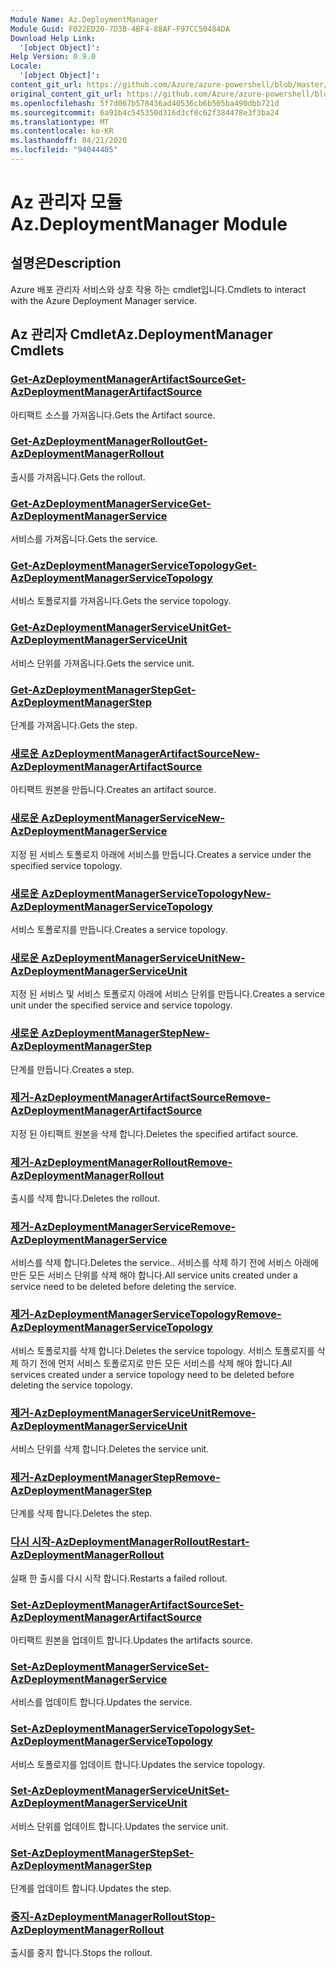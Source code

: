 ```yaml
---
Module Name: Az.DeploymentManager
Module Guid: F022ED20-7D3B-4BF4-88AF-F97CC50484DA
Download Help Link:
  '[object Object]': 
Help Version: 0.9.0
Locale:
  '[object Object]': 
content_git_url: https://github.com/Azure/azure-powershell/blob/master/src/DeploymentManager/DeploymentManager/help/Az.DeploymentManager.md
original_content_git_url: https://github.com/Azure/azure-powershell/blob/master/src/DeploymentManager/DeploymentManager/help/Az.DeploymentManager.md
ms.openlocfilehash: 5f7d067b578436ad40536cb6b505ba490dbb721d
ms.sourcegitcommit: 6a91b4c545350d316d3cf8c62f384478e3f3ba24
ms.translationtype: MT
ms.contentlocale: ko-KR
ms.lasthandoff: 04/21/2020
ms.locfileid: "94044405"
---
```

# <span data-ttu-id="05ac4-101">Az 관리자 모듈</span><span class="sxs-lookup"><span data-stu-id="05ac4-101">Az.DeploymentManager Module</span></span>
## <span data-ttu-id="05ac4-102">설명은</span><span class="sxs-lookup"><span data-stu-id="05ac4-102">Description</span></span>
<span data-ttu-id="05ac4-103">Azure 배포 관리자 서비스와 상호 작용 하는 cmdlet입니다.</span><span class="sxs-lookup"><span data-stu-id="05ac4-103">Cmdlets to interact with the Azure Deployment Manager service.</span></span>

## <span data-ttu-id="05ac4-104">Az 관리자 Cmdlet</span><span class="sxs-lookup"><span data-stu-id="05ac4-104">Az.DeploymentManager Cmdlets</span></span>
### [<span data-ttu-id="05ac4-105">Get-AzDeploymentManagerArtifactSource</span><span class="sxs-lookup"><span data-stu-id="05ac4-105">Get-AzDeploymentManagerArtifactSource</span></span>](Get-AzDeploymentManagerArtifactSource.md)
<span data-ttu-id="05ac4-106">아티팩트 소스를 가져옵니다.</span><span class="sxs-lookup"><span data-stu-id="05ac4-106">Gets the Artifact source.</span></span>

### [<span data-ttu-id="05ac4-107">Get-AzDeploymentManagerRollout</span><span class="sxs-lookup"><span data-stu-id="05ac4-107">Get-AzDeploymentManagerRollout</span></span>](Get-AzDeploymentManagerRollout.md)
<span data-ttu-id="05ac4-108">출시를 가져옵니다.</span><span class="sxs-lookup"><span data-stu-id="05ac4-108">Gets the rollout.</span></span>

### [<span data-ttu-id="05ac4-109">Get-AzDeploymentManagerService</span><span class="sxs-lookup"><span data-stu-id="05ac4-109">Get-AzDeploymentManagerService</span></span>](Get-AzDeploymentManagerService.md)
<span data-ttu-id="05ac4-110">서비스를 가져옵니다.</span><span class="sxs-lookup"><span data-stu-id="05ac4-110">Gets the service.</span></span>

### [<span data-ttu-id="05ac4-111">Get-AzDeploymentManagerServiceTopology</span><span class="sxs-lookup"><span data-stu-id="05ac4-111">Get-AzDeploymentManagerServiceTopology</span></span>](Get-AzDeploymentManagerServiceTopology.md)
<span data-ttu-id="05ac4-112">서비스 토폴로지를 가져옵니다.</span><span class="sxs-lookup"><span data-stu-id="05ac4-112">Gets the service topology.</span></span>

### [<span data-ttu-id="05ac4-113">Get-AzDeploymentManagerServiceUnit</span><span class="sxs-lookup"><span data-stu-id="05ac4-113">Get-AzDeploymentManagerServiceUnit</span></span>](Get-AzDeploymentManagerServiceUnit.md)
<span data-ttu-id="05ac4-114">서비스 단위를 가져옵니다.</span><span class="sxs-lookup"><span data-stu-id="05ac4-114">Gets the service unit.</span></span>

### [<span data-ttu-id="05ac4-115">Get-AzDeploymentManagerStep</span><span class="sxs-lookup"><span data-stu-id="05ac4-115">Get-AzDeploymentManagerStep</span></span>](Get-AzDeploymentManagerStep.md)
<span data-ttu-id="05ac4-116">단계를 가져옵니다.</span><span class="sxs-lookup"><span data-stu-id="05ac4-116">Gets the step.</span></span>

### [<span data-ttu-id="05ac4-117">새로운 AzDeploymentManagerArtifactSource</span><span class="sxs-lookup"><span data-stu-id="05ac4-117">New-AzDeploymentManagerArtifactSource</span></span>](New-AzDeploymentManagerArtifactSource.md)
<span data-ttu-id="05ac4-118">아티팩트 원본을 만듭니다.</span><span class="sxs-lookup"><span data-stu-id="05ac4-118">Creates an artifact source.</span></span>

### [<span data-ttu-id="05ac4-119">새로운 AzDeploymentManagerService</span><span class="sxs-lookup"><span data-stu-id="05ac4-119">New-AzDeploymentManagerService</span></span>](New-AzDeploymentManagerService.md)
<span data-ttu-id="05ac4-120">지정 된 서비스 토폴로지 아래에 서비스를 만듭니다.</span><span class="sxs-lookup"><span data-stu-id="05ac4-120">Creates a service under the specified service topology.</span></span>

### [<span data-ttu-id="05ac4-121">새로운 AzDeploymentManagerServiceTopology</span><span class="sxs-lookup"><span data-stu-id="05ac4-121">New-AzDeploymentManagerServiceTopology</span></span>](New-AzDeploymentManagerServiceTopology.md)
<span data-ttu-id="05ac4-122">서비스 토폴로지를 만듭니다.</span><span class="sxs-lookup"><span data-stu-id="05ac4-122">Creates a service topology.</span></span>

### [<span data-ttu-id="05ac4-123">새로운 AzDeploymentManagerServiceUnit</span><span class="sxs-lookup"><span data-stu-id="05ac4-123">New-AzDeploymentManagerServiceUnit</span></span>](New-AzDeploymentManagerServiceUnit.md)
<span data-ttu-id="05ac4-124">지정 된 서비스 및 서비스 토폴로지 아래에 서비스 단위를 만듭니다.</span><span class="sxs-lookup"><span data-stu-id="05ac4-124">Creates a service unit under the specified service and service topology.</span></span>

### [<span data-ttu-id="05ac4-125">새로운 AzDeploymentManagerStep</span><span class="sxs-lookup"><span data-stu-id="05ac4-125">New-AzDeploymentManagerStep</span></span>](New-AzDeploymentManagerStep.md)
<span data-ttu-id="05ac4-126">단계를 만듭니다.</span><span class="sxs-lookup"><span data-stu-id="05ac4-126">Creates a step.</span></span>

### [<span data-ttu-id="05ac4-127">제거-AzDeploymentManagerArtifactSource</span><span class="sxs-lookup"><span data-stu-id="05ac4-127">Remove-AzDeploymentManagerArtifactSource</span></span>](Remove-AzDeploymentManagerArtifactSource.md)
<span data-ttu-id="05ac4-128">지정 된 아티팩트 원본을 삭제 합니다.</span><span class="sxs-lookup"><span data-stu-id="05ac4-128">Deletes the specified artifact source.</span></span>

### [<span data-ttu-id="05ac4-129">제거-AzDeploymentManagerRollout</span><span class="sxs-lookup"><span data-stu-id="05ac4-129">Remove-AzDeploymentManagerRollout</span></span>](Remove-AzDeploymentManagerRollout.md)
<span data-ttu-id="05ac4-130">출시를 삭제 합니다.</span><span class="sxs-lookup"><span data-stu-id="05ac4-130">Deletes the rollout.</span></span>

### [<span data-ttu-id="05ac4-131">제거-AzDeploymentManagerService</span><span class="sxs-lookup"><span data-stu-id="05ac4-131">Remove-AzDeploymentManagerService</span></span>](Remove-AzDeploymentManagerService.md)
<span data-ttu-id="05ac4-132">서비스를 삭제 합니다.</span><span class="sxs-lookup"><span data-stu-id="05ac4-132">Deletes the service..</span></span> <span data-ttu-id="05ac4-133">서비스를 삭제 하기 전에 서비스 아래에 만든 모든 서비스 단위를 삭제 해야 합니다.</span><span class="sxs-lookup"><span data-stu-id="05ac4-133">All service units created under a service need to be deleted before deleting the service.</span></span>

### [<span data-ttu-id="05ac4-134">제거-AzDeploymentManagerServiceTopology</span><span class="sxs-lookup"><span data-stu-id="05ac4-134">Remove-AzDeploymentManagerServiceTopology</span></span>](Remove-AzDeploymentManagerServiceTopology.md)
<span data-ttu-id="05ac4-135">서비스 토폴로지를 삭제 합니다.</span><span class="sxs-lookup"><span data-stu-id="05ac4-135">Deletes the service topology.</span></span> <span data-ttu-id="05ac4-136">서비스 토폴로지를 삭제 하기 전에 먼저 서비스 토폴로지로 만든 모든 서비스를 삭제 해야 합니다.</span><span class="sxs-lookup"><span data-stu-id="05ac4-136">All services created under a service topology need to be deleted before deleting the service topology.</span></span>

### [<span data-ttu-id="05ac4-137">제거-AzDeploymentManagerServiceUnit</span><span class="sxs-lookup"><span data-stu-id="05ac4-137">Remove-AzDeploymentManagerServiceUnit</span></span>](Remove-AzDeploymentManagerServiceUnit.md)
<span data-ttu-id="05ac4-138">서비스 단위를 삭제 합니다.</span><span class="sxs-lookup"><span data-stu-id="05ac4-138">Deletes the service unit.</span></span>

### [<span data-ttu-id="05ac4-139">제거-AzDeploymentManagerStep</span><span class="sxs-lookup"><span data-stu-id="05ac4-139">Remove-AzDeploymentManagerStep</span></span>](Remove-AzDeploymentManagerStep.md)
<span data-ttu-id="05ac4-140">단계를 삭제 합니다.</span><span class="sxs-lookup"><span data-stu-id="05ac4-140">Deletes the step.</span></span>

### [<span data-ttu-id="05ac4-141">다시 시작-AzDeploymentManagerRollout</span><span class="sxs-lookup"><span data-stu-id="05ac4-141">Restart-AzDeploymentManagerRollout</span></span>](Restart-AzDeploymentManagerRollout.md)
<span data-ttu-id="05ac4-142">실패 한 출시를 다시 시작 합니다.</span><span class="sxs-lookup"><span data-stu-id="05ac4-142">Restarts a failed rollout.</span></span>

### [<span data-ttu-id="05ac4-143">Set-AzDeploymentManagerArtifactSource</span><span class="sxs-lookup"><span data-stu-id="05ac4-143">Set-AzDeploymentManagerArtifactSource</span></span>](Set-AzDeploymentManagerArtifactSource.md)
<span data-ttu-id="05ac4-144">아티팩트 원본을 업데이트 합니다.</span><span class="sxs-lookup"><span data-stu-id="05ac4-144">Updates the artifacts source.</span></span>

### [<span data-ttu-id="05ac4-145">Set-AzDeploymentManagerService</span><span class="sxs-lookup"><span data-stu-id="05ac4-145">Set-AzDeploymentManagerService</span></span>](Set-AzDeploymentManagerService.md)
<span data-ttu-id="05ac4-146">서비스를 업데이트 합니다.</span><span class="sxs-lookup"><span data-stu-id="05ac4-146">Updates the service.</span></span>

### [<span data-ttu-id="05ac4-147">Set-AzDeploymentManagerServiceTopology</span><span class="sxs-lookup"><span data-stu-id="05ac4-147">Set-AzDeploymentManagerServiceTopology</span></span>](Set-AzDeploymentManagerServiceTopology.md)
<span data-ttu-id="05ac4-148">서비스 토폴로지를 업데이트 합니다.</span><span class="sxs-lookup"><span data-stu-id="05ac4-148">Updates the service topology.</span></span>

### [<span data-ttu-id="05ac4-149">Set-AzDeploymentManagerServiceUnit</span><span class="sxs-lookup"><span data-stu-id="05ac4-149">Set-AzDeploymentManagerServiceUnit</span></span>](Set-AzDeploymentManagerServiceUnit.md)
<span data-ttu-id="05ac4-150">서비스 단위를 업데이트 합니다.</span><span class="sxs-lookup"><span data-stu-id="05ac4-150">Updates the service unit.</span></span>

### [<span data-ttu-id="05ac4-151">Set-AzDeploymentManagerStep</span><span class="sxs-lookup"><span data-stu-id="05ac4-151">Set-AzDeploymentManagerStep</span></span>](Set-AzDeploymentManagerStep.md)
<span data-ttu-id="05ac4-152">단계를 업데이트 합니다.</span><span class="sxs-lookup"><span data-stu-id="05ac4-152">Updates the step.</span></span>

### [<span data-ttu-id="05ac4-153">중지-AzDeploymentManagerRollout</span><span class="sxs-lookup"><span data-stu-id="05ac4-153">Stop-AzDeploymentManagerRollout</span></span>](Stop-AzDeploymentManagerRollout.md)
<span data-ttu-id="05ac4-154">출시를 중지 합니다.</span><span class="sxs-lookup"><span data-stu-id="05ac4-154">Stops the rollout.</span></span>


